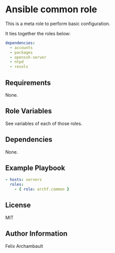 Ansible common role
=====================

This is a meta role to perform basic configuration.

It ties together the roles below:

```yaml
dependencies:
  - accounts
  - packages
  - openssh-server
  - ntpd
  - resolv
```

Requirements
------------

None.

Role Variables
--------------

See variables of each of those roles.

Dependencies
------------

None.

Example Playbook
-------------------------

```yaml
- hosts: servers
  roles:
    - { role: archf.common }
```

License
-------

MIT

Author Information
------------------

Felix Archambault
